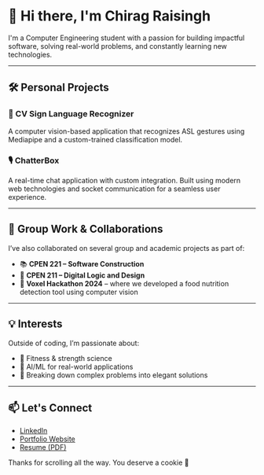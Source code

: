# 👋 Hi there, I'm Chirag Raisingh

I'm a Computer Engineering student with a passion for building impactful software, solving real-world problems, and constantly learning new technologies.

---

## 🛠️ Personal Projects

### 🧠 CV Sign Language Recognizer
A computer vision-based application that recognizes ASL gestures using Mediapipe and a custom-trained classification model.

### 🎙️ ChatterBox
A real-time chat application with custom integration. Built using modern web technologies and socket communication for a seamless user experience.

---

## 👥 Group Work & Collaborations

I’ve also collaborated on several group and academic projects as part of:

- 📚 **CPEN 221 – Software Construction**  
- 🔧 **CPEN 211 – Digital Logic and Design**  
- 🧪 **Voxel Hackathon 2024** – where we developed a food nutrition detection tool using computer vision

---

## 💡 Interests

Outside of coding, I’m passionate about:
- 💪 Fitness & strength science
- 🤖 AI/ML for real-world applications
- 🧩 Breaking down complex problems into elegant solutions

---

## 📫 Let's Connect

- [LinkedIn](www.linkedin.com/in/chirag-raisingh)
- [Portfolio Website](https://github.com/ChiragRaisingh/Portfolio-App) 
- [Resume (PDF)](#) 




Thanks for scrolling all the way. You deserve a cookie 🍪
